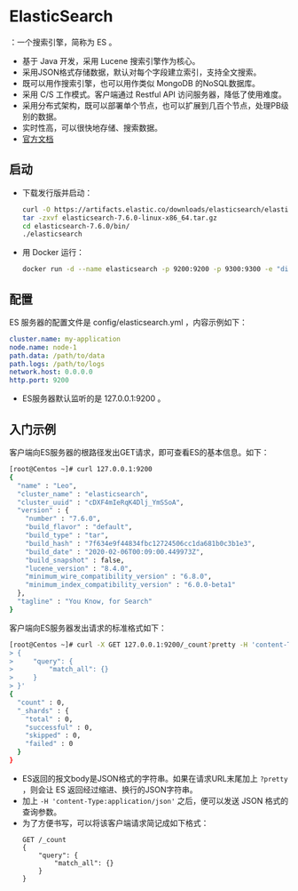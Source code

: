 # ElasticSearch

：一个搜索引擎，简称为 ES 。
- 基于 Java 开发，采用 Lucene 搜索引擎作为核心。
- 采用JSON格式存储数据，默认对每个字段建立索引，支持全文搜索。
- 既可以用作搜索引擎，也可以用作类似 MongoDB 的NoSQL数据库。
- 采用 C/S 工作模式。客户端通过 Restful API 访问服务器，降低了使用难度。
- 采用分布式架构，既可以部署单个节点，也可以扩展到几百个节点，处理PB级别的数据。
- 实时性高，可以很快地存储、搜索数据。
- [官方文档](https://www.elastic.co/guide/en/elasticsearch/reference/7.6/index.html)

## 启动

- 下载发行版并启动：
    ```sh
    curl -O https://artifacts.elastic.co/downloads/elasticsearch/elasticsearch-7.6.0-linux-x86_64.tar.gz
    tar -zxvf elasticsearch-7.6.0-linux-x86_64.tar.gz
    cd elasticsearch-7.6.0/bin/
    ./elasticsearch
    ```

- 用 Docker 运行：
    ```sh
    docker run -d --name elasticsearch -p 9200:9200 -p 9300:9300 -e "discovery.type=single-node" elasticsearch:7.6
    ```

## 配置

ES 服务器的配置文件是 config/elasticsearch.yml ，内容示例如下：
```yaml
cluster.name: my-application
node.name: node-1
path.data: /path/to/data
path.logs: /path/to/logs
network.host: 0.0.0.0
http.port: 9200
```
- ES服务器默认监听的是 127.0.0.1:9200 。


## 入门示例

客户端向ES服务器的根路径发出GET请求，即可查看ES的基本信息。如下：
```sh
[root@Centos ~]# curl 127.0.0.1:9200
{
  "name" : "Leo",
  "cluster_name" : "elasticsearch",
  "cluster_uuid" : "cDXF4mIeRqK4Dlj_YmSSoA",
  "version" : {
    "number" : "7.6.0",
    "build_flavor" : "default",
    "build_type" : "tar",
    "build_hash" : "7f634e9f44834fbc12724506cc1da681b0c3b1e3",
    "build_date" : "2020-02-06T00:09:00.449973Z",
    "build_snapshot" : false,
    "lucene_version" : "8.4.0",
    "minimum_wire_compatibility_version" : "6.8.0",
    "minimum_index_compatibility_version" : "6.0.0-beta1"
  },
  "tagline" : "You Know, for Search"
}
```

客户端向ES服务器发出请求的标准格式如下：
```sh
[root@Centos ~]# curl -X GET 127.0.0.1:9200/_count?pretty -H 'content-Type:application/json' -d '
> {
>     "query": {
>         "match_all": {}
>     }
> }'
{
  "count" : 0,
  "_shards" : {
    "total" : 0,
    "successful" : 0,
    "skipped" : 0,
    "failed" : 0
  }
}
```
- ES返回的报文body是JSON格式的字符串。如果在请求URL末尾加上 `?pretty` ，则会让 ES 返回经过缩进、换行的JSON字符串。
- 加上 `-H 'content-Type:application/json'` 之后，便可以发送 JSON 格式的查询参数。
- 为了方便书写，可以将该客户端请求简记成如下格式：
    ```
    GET /_count
    {
        "query": {
            "match_all": {}
        }
    }
    ```

